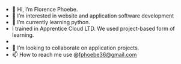 - 👋 Hi, I’m Florence Phoebe.
- 👀 I’m interested in website and application software development
- 🌱 I’m currently learning python.
- I trained in Apprentice Cloud LTD. We used project-based form of learning. 
-
- 💞️ I’m looking to collaborate on application projects.
- 📫 How to reach me use @fphoebe36@gmail.com 

<!---
fphoebe/fphoebe is a ✨ special ✨ repository because its `README.md` (this file) appears on your GitHub profile.
You can click the Preview link to take a look at your changes.
--->
